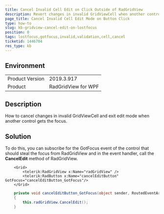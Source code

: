 ```yaml
---
title: Cancel Invalid Cell Edit on Click Outside of RadGridView 
description: Revert changes in invalid GridViewCell when another control gets the focus.
page_title: Cancel Invalid Cell Edit Mode on Button Click
type: how-to
slug: kb-gridview-cancel-edit-on-lostfocus
position: 0
tags: lostfocus,gotfocus,invalid,validation,cell,cancel
ticketid: 1446704
res_type: kb
---
```


## Environment
<table>
    <tbody>
	    <tr>
	    	<td>Product Version</td>
	    	<td>2019.3.917</td>
	    </tr>
	    <tr>
	    	<td>Product</td>
	    	<td>RadGridView for WPF</td>
	    </tr>
    </tbody>
</table>

## Description

How to cancel changes in invalid GridViewCell and exit edit mode when another control gets the focus.

## Solution

To do this, you can subscribe for the GotFocus event of the control that should steal the focus from RadGridView and in the event handler, call the __CancelEdit__ method of RadGridView.


```XAML
	<Grid>
		<telerik:RadGridView x:Name="radGridView" />
		<telerik:RadButton x:Name="cancelEditButton" GotFocus="cancelEditButton_GotFocus"/>
	</Grid>
```


```C#
	private void cancelEditButton_GotFocus(object sender, RoutedEventArgs e)
	{
		this.radGridView.CancelEdit();
	}
```